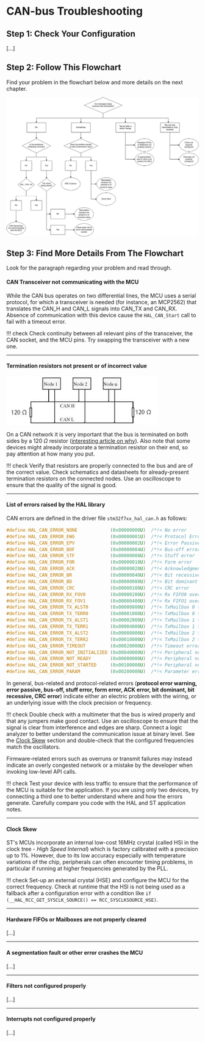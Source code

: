 # CAN-bus Troubleshooting

## Step 1: Check Your Configuration
[...]

## Step 2: Follow This Flowchart
Find your problem in the flowchart below and more details on the next chapter.

![CAN Troubleshooting Flowchart](can-flowchart.png)

## Step 3: Find More Details From The Flowchart
Look for the paragraph regarding your problem and read through.

#### CAN Transceiver not communicating with the MCU
While the CAN bus operates on two differential lines, the MCU uses a serial protocol, for which a transceiver is needed (for instance, an MCP2562) that translates the CAN_H and CAN_L signals into CAN_TX and CAN_RX. Absence of communication with this device cause the `HAL_CAN_Start` call to fail with a timeout error.

!!! check
    Check continuity between all relevant pins of the transceiver, the CAN socket, and the MCU pins. Try swapping the transceiver with a new one.

---

#### Termination resistors not present or of incorrect value

![CAN bus layout](can-bus.png)

On a CAN network it is very important that the bus is terminated on both sides by a 120 $\Omega$ resistor ([interesting article on why](https://e2e.ti.com/blogs_/b/industrial_strength/posts/the-importance-of-termination-networks-in-can-transceivers)). Also note that some devices might already incorporate a termination resistor on their end, so pay attention at how many you put.

!!! check
    Verify that resistors are properly connected to the bus and are of the correct value. Check schematics and datasheets for already-present termination resistors on the connected nodes. Use an oscilloscope to ensure that the quality of the signal is good.

---

#### List of errors raised by the HAL library
CAN errors are defined in the driver file `stm32f7xx_hal_can.h` as follows:

```C
#define HAL_CAN_ERROR_NONE            (0x00000000U)  /*!< No error                                             */
#define HAL_CAN_ERROR_EWG             (0x00000001U)  /*!< Protocol Error Warning                               */
#define HAL_CAN_ERROR_EPV             (0x00000002U)  /*!< Error Passive                                        */
#define HAL_CAN_ERROR_BOF             (0x00000004U)  /*!< Bus-off error                                        */
#define HAL_CAN_ERROR_STF             (0x00000008U)  /*!< Stuff error                                          */
#define HAL_CAN_ERROR_FOR             (0x00000010U)  /*!< Form error                                           */
#define HAL_CAN_ERROR_ACK             (0x00000020U)  /*!< Acknowledgment error                                 */
#define HAL_CAN_ERROR_BR              (0x00000040U)  /*!< Bit recessive error                                  */
#define HAL_CAN_ERROR_BD              (0x00000080U)  /*!< Bit dominant error                                   */
#define HAL_CAN_ERROR_CRC             (0x00000100U)  /*!< CRC error                                            */
#define HAL_CAN_ERROR_RX_FOV0         (0x00000200U)  /*!< Rx FIFO0 overrun error                               */
#define HAL_CAN_ERROR_RX_FOV1         (0x00000400U)  /*!< Rx FIFO1 overrun error                               */
#define HAL_CAN_ERROR_TX_ALST0        (0x00000800U)  /*!< TxMailbox 0 transmit failure due to arbitration lost */
#define HAL_CAN_ERROR_TX_TERR0        (0x00001000U)  /*!< TxMailbox 0 transmit failure due to transmit error   */
#define HAL_CAN_ERROR_TX_ALST1        (0x00002000U)  /*!< TxMailbox 1 transmit failure due to arbitration lost */
#define HAL_CAN_ERROR_TX_TERR1        (0x00004000U)  /*!< TxMailbox 1 transmit failure due to transmit error   */
#define HAL_CAN_ERROR_TX_ALST2        (0x00008000U)  /*!< TxMailbox 2 transmit failure due to arbitration lost */
#define HAL_CAN_ERROR_TX_TERR2        (0x00010000U)  /*!< TxMailbox 2 transmit failure due to transmit error   */
#define HAL_CAN_ERROR_TIMEOUT         (0x00020000U)  /*!< Timeout error                                        */
#define HAL_CAN_ERROR_NOT_INITIALIZED (0x00040000U)  /*!< Peripheral not initialized                           */
#define HAL_CAN_ERROR_NOT_READY       (0x00080000U)  /*!< Peripheral not ready                                 */
#define HAL_CAN_ERROR_NOT_STARTED     (0x00100000U)  /*!< Peripheral not started                               */
#define HAL_CAN_ERROR_PARAM           (0x00200000U)  /*!< Parameter error                                      */
```

In general, bus-related and protocol-related errors (**protocol error warning, error passive, bus-off, stuff error, form error, ACK error, bit dominant, bit recessive, CRC error**) indicate either an electric problem with the wiring, or an underlying issue with the clock precision or frequency.

!!! check
    Double check with a multimeter that the bus is wired properly and that any jumpers make good contact. Use an oscilloscope to ensure that the signal is clear from interference and edges are sharp. Connect a logic analyzer to better understand the communication issue at binary level. See the [Clock Skew](#clock-skew) section and double-check that the configured frequencies match the oscillators.

Firmware-related errors such as overruns or transmit failures may instead indicate an overly congested network or a mistake by the developer when invoking low-level API calls.

!!! check
    Test your device with less traffic to ensure that the performance of the MCU is suitable for the application. If you are using only two devices, try connecting a third one to better understand where and how the errors generate. Carefully compare you code with the HAL and ST application notes.

---

#### Clock Skew
ST's MCUs incorporate an internal low-cost 16MHz crystal (called HSI in the clock tree - *High Speed Internal*) which is factory calibrated with a precision up to 1%. However, due to its low accuracy especially with temperature variations of the chip, peripherals can often encounter timing problems, in particular if running at higher frequencies generated by the PLL.

!!! check
    Set-up an external crystal (HSE) and configure the MCU for the correct frequency. Check at runtime that the HSI is not being used as a fallback after a configuration error with a condition like `if (__HAL_RCC_GET_SYSCLK_SOURCE() == RCC_SYSCLKSOURCE_HSE)`.

---

#### Hardware FIFOs or Mailboxes are not properly cleared
[...]

---

#### A segmentation fault or other error crashes the MCU
[...]

---

#### Filters not configured properly
[...]

---

#### Interrupts not configured properly
[...]
